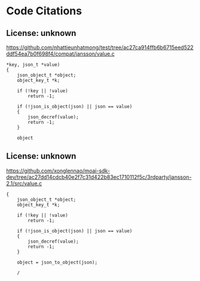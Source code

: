 # Code Citations

## License: unknown
https://github.com/nhattieunhatmong/test/tree/ac27ca914ffb6b6715eed522ddf54ea7b0f698f4/compat/jansson/value.c

```
*key, json_t *value)
{
    json_object_t *object;
    object_key_t *k;

    if (!key || !value)
        return -1;

    if (!json_is_object(json) || json == value)
    {
        json_decref(value);
        return -1;
    }

    object
```


## License: unknown
https://github.com/xonglennao/moai-sdk-dev/tree/ac27dd14cdcb40e2f7c31d422b83ec1710112f5c/3rdparty/jansson-2.1/src/value.c

```
{
    json_object_t *object;
    object_key_t *k;

    if (!key || !value)
        return -1;

    if (!json_is_object(json) || json == value)
    {
        json_decref(value);
        return -1;
    }

    object = json_to_object(json);

    /
```

